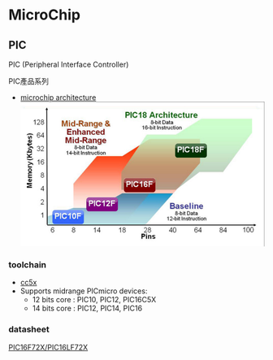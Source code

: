 # MicroChip

## PIC

PIC (Peripheral Interface Controller)

PIC產品系列

- [microchip architecture][1]
![Alt text](/pic/img/8bit_overview_graphic.png?raw=true "architecture")

### toolchain

- [cc5x][2]
 - Supports midrange PICmicro devices:
    - 12 bits core : PIC10, PIC12, PIC16C5X
    - 14 bits core : PIC12, PIC14, PIC16

### datasheet

[PIC16F72X/PIC16LF72X][3]    

[1]:http://www.microchip.com/design-centers/8-bit/architecture
[2]:http://www.bknd.com/cc5x/index.html
[3]:http://ww1.microchip.com/downloads/en/DeviceDoc/41341E.pdf
